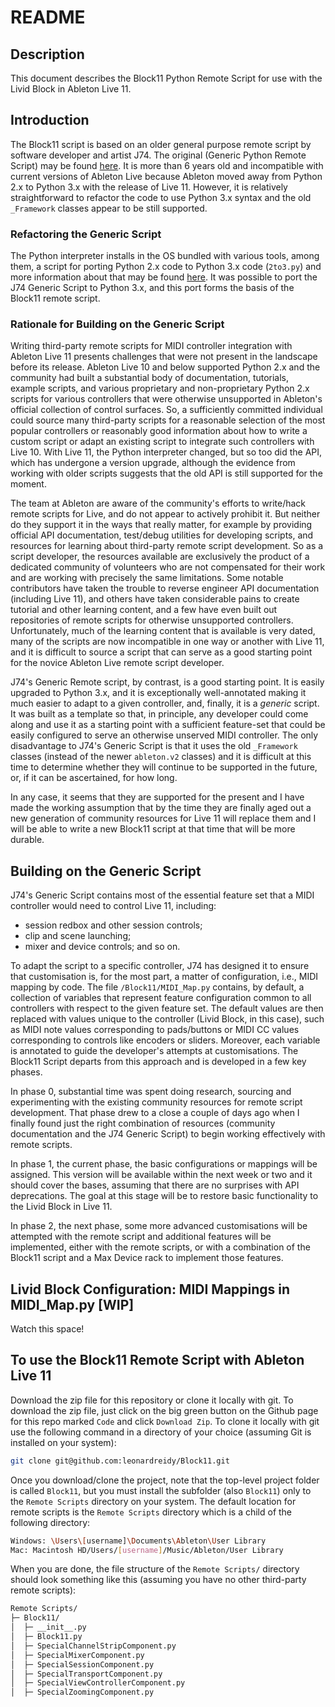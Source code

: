 # README

## Description

This document describes the Block11 Python Remote Script for use with the Livid Block in Ableton Live 11. 

## Introduction

The Block11 script is based on an older general purpose remote script by software developer and artist J74. The original (Generic Python Remote Script) may be found [here](https://github.com/j74/Generic-Python-Remote-Script). It is more than 6 years old and incompatible with current versions of Ableton Live because Ableton moved away from Python 2.x to Python 3.x with the release of Live 11. However, it is relatively straightforward to refactor the code to use Python 3.x syntax and the old `_Framework` classes appear to be still supported. 

### Refactoring the Generic Script

The Python interpreter installs in the OS bundled with various tools, among them, a script for porting Python 2.x code to Python 3.x code (`2to3.py`) and more information about that may be found [here](https://docs.python.org/3/library/2to3.html). It was possible to port the J74 Generic Script to Python 3.x, and this port forms the basis of the Block11 remote script.

### Rationale for Building on the Generic Script

Writing third-party remote scripts for MIDI controller integration with Ableton Live 11 presents challenges that were not present in the landscape before its release. Ableton Live 10 and below supported Python 2.x and the community had built a substantial body of documentation, tutorials, example scripts, and various proprietary and non-proprietary Python 2.x scripts for various controllers that were otherwise unsupported in Ableton's official collection of control surfaces. So, a sufficiently committed individual could source many third-party scripts for a reasonable selection of the most popular controllers or reasonably good information about how to write a custom script or adapt an existing script to integrate such controllers with Live 10. With Live 11, the Python interpreter changed, but so too did the API, which has undergone a version upgrade, although the evidence from working with older scripts suggests that the old API is still supported for the moment. 

The team at Ableton are aware of the community's efforts to write/hack remote scripts for Live, and do not appear to actively prohibit it. But neither do they support it in the ways that really matter, for example by providing official API documentation, test/debug utilities for developing scripts, and resources for learning about third-party remote script development. So as a script developer, the resources available are exclusively the product of a dedicated community of volunteers who are not compensated for their work and are working with precisely the same limitations. Some notable contributors have taken the trouble to reverse engineer API documentation (including Live 11), and others have taken considerable pains to create tutorial and other learning content, and a few have even built out repositories of remote scripts for otherwise unsupported controllers. Unfortunately, much of the learning content that is available is very dated, many of the scripts are now incompatible in one way or another with Live 11, and it is difficult to source a script that can serve as a good starting point for the novice Ableton Live remote script developer. 

J74's Generic Remote script, by contrast, is a good starting point. It is easily upgraded to Python 3.x, and it is exceptionally well-annotated making it much easier to adapt to a given controller, and, finally, it is a _generic_ script. It was built as a template so that, in principle, any developer could come along and use it as a starting point with a sufficient feature-set that could be easily configured to serve an otherwise unserved MIDI controller. The only disadvantage to J74's Generic Script is that it uses the old `_Framework` classes (instead of the newer `ableton.v2` classes) and it is difficult at this time to determine whether they will continue to be supported in the future, or, if it can be ascertained, for how long. 

In any case, it seems that they are supported for the present and I have made the working assumption that by the time they are finally aged out a new generation of community resources for Live 11 will replace them and I will be able to write a new Block11 script at that time that will be more durable.


## Building on the Generic Script

J74's Generic Script contains most of the essential feature set that a MIDI controller would need to control Live 11, including:

* session redbox and other session controls;
* clip and scene launching; 
* mixer and device controls; and so on. 

To adapt the script to a specific controller, J74 has designed it to ensure that customisation is, for the most part, a matter of configuration, i.e., MIDI mapping by code. The file `/Block11/MIDI_Map.py` contains, by default, a collection of variables that represent feature configuration common to all controllers with respect to the given feature set. The default values are then replaced with values unique to the controller (Livid Block, in this case), such as MIDI note values corresponding to pads/buttons or MIDI CC values corresponding to controls like encoders or sliders. Moreover, each variable is annotated to guide the developer's attempts at customisations. The Block11 Script departs from this approach and is developed in a few key phases. 

In phase 0, substantial time was spent doing research, sourcing and experimenting with the existing community resources for remote script development. That phase drew to a close a couple of days ago when I finally found just the right combination of resources (community documentation and the J74 Generic Script) to begin working effectively with remote scripts. 

In phase 1, the current phase, the basic configurations or mappings will be assigned. This version will be available within the next week or two and it should cover the bases, assuming that there are no surprises with API deprecations. The goal at this stage will be to restore basic functionality to the Livid Block in Live 11. 

In phase 2, the next phase, some more advanced customisations will be attempted with the remote script and additional features will be implemented, either with the remote scripts, or with a combination of the Block11 script and a Max Device rack to implement those features. 

## Livid Block Configuration: MIDI Mappings in MIDI_Map.py [WIP]
Watch this space!

## To use the Block11 Remote Script with Ableton Live 11
Download the zip file for this repository or clone it locally with git. To download the zip file, just click on the big green button on the Github page for this repo marked `Code` and click `Download Zip`. To clone it locally with git use the following command in a directory of your choice (assuming Git is installed on your system):

```sh
git clone git@github.com:leonardreidy/Block11.git
```

Once you download/clone the project, note that the top-level project folder is called `Block11`, but you must install the subfolder (also `Block11`) only to the `Remote Scripts` directory on your system. The default location for remote scripts is the `Remote Scripts` directory which is a child of the following directory:

```sh
Windows: \Users\[username]\Documents\Ableton\User Library
Mac: Macintosh HD/Users/[username]/Music/Ableton/User Library
```

When you are done, the file structure of the `Remote Scripts/` directory should look something like this (assuming you have no other third-party remote scripts):

```sh
Remote Scripts/
├─ Block11/
│  ├─ __init__.py
│  ├─ Block11.py
│  ├─ SpecialChannelStripComponent.py
│  ├─ SpecialMixerComponent.py
│  ├─ SpecialSessionComponent.py
│  ├─ SpecialTransportComponent.py
│  ├─ SpecialViewControllerComponent.py
│  ├─ SpecialZoomingComponent.py
```

